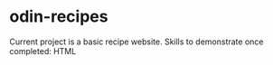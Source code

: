 # odin-recipes
Current project is a basic recipe website.
Skills to demonstrate once completed: HTML